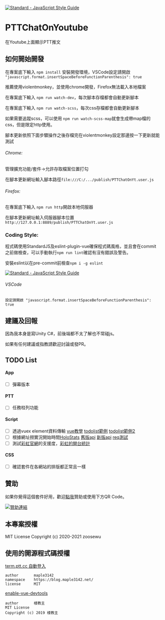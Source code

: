<p>
  <a href="https://standardjs.com"><img src="https://img.shields.io/badge/code_style-standard-brightgreen.svg" alt="Standard - JavaScript Style Guide"></a>
</p>

# PTTChatOnYoutube
在Youtube上面顯示PTT推文

## 如何開始開發

在專案底下輸入 ```npm install``` 安裝開發環境，VSCode設定請開啟 ```"javascript.format.insertSpaceBeforeFunctionParenthesis": true```

推薦使用violentmonkey，並使用chrome開發，Firefox無法載入本地檔案

在專案底下輸入 ```npm run watch-dev```，每次腳本存檔都會自動更新腳本

在專案底下輸入 ```npm run watch-scss```，每次css存檔都會自動更新腳本

如果需要追蹤scss，可以使用 ```npm run watch-scss-map```就會生成帶map檔的css，但是限定http使用。

腳本更新依照下面步驟操作之後存檔完在violentmonkey設定那邊按一下更新就能測試


###### Chrome: 
管理擴充功能/套件->允許存取檔案位置打勾

在腳本更新網址輸入腳本路徑```file:///C:/.../publish/PTTChatOnYt.user.js```

###### Firefox: 
在專案底下輸入 ```npm run http```開啟本地伺服器

在腳本更新網址輸入伺服器腳本位置```http://127.0.0.1:8889/publish/PTTChatOnYt.user.js```

### Coding Style:

程式碼使用StandardJS及eslint-plugin-vue確保程式碼風格，並且會在commit之前做檢查，可以手動執行```npm run lint```確認有沒有錯誤及警告。

安裝eslint以在pre-commit前檢查```npm i -g eslint```

[![Standard - JavaScript Style Guide](https://cdn.rawgit.com/standard/standard/master/badge.svg)](https://github.com/standard/standard)

###### VSCode
```設定請開啟 "javascript.format.insertSpaceBeforeFunctionParenthesis": true```

## 建議及回報

因為我本身是寫Unity C#，前後端都不太了解也不常碰js。

如果有任何建議或指教請歡迎討論或發PR。

## TODO List
#### App
- [ ] 彈幕版本

#### PTT
- [ ] 任務柱列功能

#### Script
- [ ] 透過vuex element資料傳輸 [vue教學](https://ithelp.ithome.com.tw/users/20107673/ironman/1470?page=1) [todolist範例](https://codepen.io/oddvalue/pen/dpBGpj) [todolist範例2](https://codepen.io/mkumaran/pen/vZgara?editors=1010)
- [ ] 根據網址撈實況開始時間[HoloStats](https://github.com/PoiScript/HoloStats/tree/master) [舊版api](https://holo.poi.cat/api/v3/streams_report?ids=skSmTEnAyGk&metrics=youtube_stream_viewer&start_at=0&end_at=0) [新版api](https://holo.poi.cat/api/v3/streams_report?ids=77OTDrqhN80&metrics=youtube_stream_viewer&start_at=0&end_at=0) [req測試](https://reqbin.com/)
- [ ] 測試[彩虹官網](https://niji-mado.web.app/home)的支援度，[彩虹的開台統計](https://2434analytics.com/rank/dailyView.html)

#### CSS 
- [ ] 確認套件在各網站的排版都正常且一樣

## 贊助

如果你覺得這個套件好用，歡迎[點我](https://qr.opay.tw/eZHf2)贊助或使用下方QR Code。

[![](https://payment.opay.tw/Upload/Broadcaster/2303549/QRcode/QRCode_C65AA1C8A89CB53AF4D93286E44468BF.png "贊助連結")](https://qr.opay.tw/eZHf2)

## 本專案授權

MIT License
Copyright (c) 2020-2021 zoosewu

## 使用的開源程式碼授權
[term.ptt.cc 自動登入](https://openuserjs.org/scripts/maple3142/term.ptt.cc_%E8%87%AA%E5%8B%95%E7%99%BB%E5%85%A5)
```
author       maple3142
namespace    https://blog.maple3142.net/
license      MIT
```
[enable-vue-devtools](https://github.com/52cik/enable-vue-devtools)
```
author       楼教主
MIT License
Copyright (c) 2019 楼教主
```
